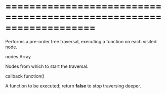 ===================================================================
===================================================================

<!--shortDescription-->
Performs a pre-order tree traversal, executing a function on each visited node.
<!--/shortDescription-->

<!--paramName1-->nodes<!--/paramName1-->
<!--paramType1-->Array<dxTreeListNode><!--/paramType1-->
<!--paramDescription1-->
Nodes from which to start the traversal.
<!--/paramDescription1-->

<!--paramName2-->callback<!--/paramName2-->
<!--paramType2-->function()<!--/paramType2-->
<!--paramDescription2-->
A function to be executed; return **false** to stop traversing deeper.
<!--/paramDescription2-->

<!--fullDescription-->

<!--/fullDescription-->
